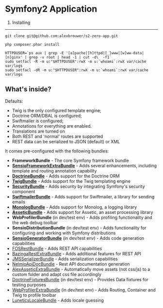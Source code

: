Symfony2 Application
====================



1) Installing
-------------

    git clone git@github.com:alexbrouwer/s2-zero-app.git
    
    php composer.phar install
    
    HTTPDUSER=`ps aux | grep -E '[a]pache|[h]ttpd|[_]www|[w]ww-data|[n]ginx' | grep -v root | head -1 | cut -d\  -f1`
    sudo setfacl -R -m u:"$HTTPDUSER":rwX -m u:`whoami`:rwX var/cache var/logs
    sudo setfacl -dR -m u:"$HTTPDUSER":rwX -m u:`whoami`:rwX var/cache var/logs


What's inside?
---------------

Defaults:

  * Twig is the only configured template engine;
  * Doctrine ORM/DBAL is configured;
  * Swiftmailer is configured;
  * Annotations for everything are enabled.
  * Translations are turned on
  * Both REST and 'normal' routes are supported
  * REST data can be serialized to JSON (default) or XML

It comes pre-configured with the following bundles:

  * **FrameworkBundle** - The core Symfony framework bundle
  * [**SensioFrameworkExtraBundle**][1] - Adds several enhancements, including template and routing annotation capability
  * [**DoctrineBundle**][2] - Adds support for the Doctrine ORM
  * [**TwigBundle**][3] - Adds support for the Twig templating engine
  * [**SecurityBundle**][4] - Adds security by integrating Symfony's security component
  * [**SwiftmailerBundle**][5] - Adds support for Swiftmailer, a library for sending emails
  * [**MonologBundle**][6] - Adds support for Monolog, a logging library
  * [**AsseticBundle**][7] - Adds support for Assetic, an asset processing library
  * **WebProfilerBundle** (in dev/test env) - Adds profiling functionality and the web debug toolbar
  * **SensioDistributionBundle** (in dev/test env) - Adds functionality for configuring and working with Symfony distributions
  * [**SensioGeneratorBundle**][8] (in dev/test env) - Adds code generation capabilities
  * [FOSRestBundle][9] - Adds REST API capabilities
  * [BazingaRestExtraBundle][10] - Adds additional features for REST API
  * [JMSSerializerBundle][11] - Adds serialization capabilities
  * [NelmioApiDocBundle][12] - Rest API documentation generation
  * [AlexAsseticExtraBundle][13] - Automatically move assets (not css/js) to a custom folder and adapt css file accordingly
  * [DoctrineFixturesBundle][14] (in dev/test env) - Provides Data fixtures for testing purposes
  * [WebProfilerExtraBundle][15] (in dev/test env) - Adds Routing, Container and Twig to profile toolbar
  * [LuneticsLocaleBundle][16] - Adds locale guessing

[1]:  http://symfony.com/doc/2.4/bundles/SensioFrameworkExtraBundle/index.html
[2]:  http://symfony.com/doc/2.4/book/doctrine.html
[3]:  http://symfony.com/doc/2.4/book/templating.html
[4]:  http://symfony.com/doc/2.4/book/security.html
[5]:  http://symfony.com/doc/2.4/cookbook/email.html
[6]:  http://symfony.com/doc/2.4/cookbook/logging/monolog.html
[7]:  http://symfony.com/doc/2.4/cookbook/assetic/asset_management.html
[8]:  http://symfony.com/doc/2.4/bundles/SensioGeneratorBundle/index.html
[9]:  https://github.com/FriendsOfSymfony/FOSRestBundle/blob/master/Resources/doc/index.md
[10]: https://github.com/willdurand/BazingaRestExtraBundle/blob/master/Resources/doc/index.md
[11]: http://jmsyst.com/bundles/JMSSerializerBundle
[12]: https://github.com/nelmio/NelmioApiDocBundle/blob/master/Resources/doc/index.md
[13]: https://github.com/alexandresalome/assetic-extra-bundle
[14]: http://symfony.com/doc/current/bundles/DoctrineFixturesBundle/index.html
[15]: https://github.com/Elao/WebProfilerExtraBundle
[16]: https://github.com/lunetics/LocaleBundle/blob/master/Resources/doc/index.markdown
